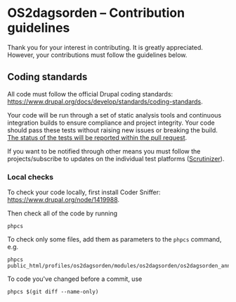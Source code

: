 # OS2dagsorden – Contribution guidelines

Thank you for your interest in contributing. It is greatly
appreciated. However, your contributions must follow the guidelines
below.

## Coding standards

All code must follow the official Drupal coding standards:
https://www.drupal.org/docs/develop/standards/coding-standards.

Your code will be run through a set of static analysis tools and
continuous integration builds to ensure compliance and project
integrity. Your code should pass these tests without raising new
issues or breaking the build. [The status of the tests will be
reported within the pull
request](https://github.com/blog/1935-see-results-from-all-pull-request-status-checks).

If you want to be notified through other means you must follow the
projects/subscribe to updates on the individual test platforms
([Scrutinizer](https://scrutinizer-ci.com/g/OS2dagsorden/os2dagsorden-2.0/)).


### Local checks

To check your code locally, first install Coder Sniffer: https://www.drupal.org/node/1419988.

Then check all of the code by running

```
phpcs
```

To check only some files, add them as parameters to the `phpcs` command, e.g.

```
phpcs public_html/profiles/os2dagsorden/modules/os2dagsorden/os2dagsorden_annotator/os2dagsorden_annotator.module
```

To code you've changed before a commit, use

```
phpcs $(git diff --name-only)
```

